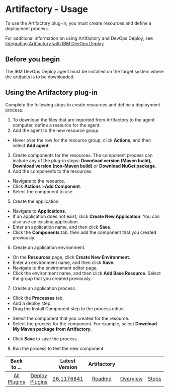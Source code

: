 
# Artifactory - Usage


To use the Artifactory plug-in, you must create resources and define a deployment process.

For additional information on using Artifactory and DevOps Deploy, see [Integrating Artifactory with IBM DevOps Deploy](https://community.ibm.com/community/user/wasdevops/blogs/laurel-dickson-bull1/2022/07/22/integrating-artifactory-with-ibm-urbancode-deploy)

## Before you begin

The IBM DevOps Deploy agent must be installed on the target system where the artifacts is to be downloaded.

## Using the Artifactory plug-in

Complete the following steps to create resources and define a deployment process.

1. To download the files that are imported from Artifactory to the agent computer, define a resource for the agent.
2. Add the agent to the new resource group.
* Hover over the row for the resource group, click **Actions**, and then select **Add agent**.
3. Create components for the resources. The component process can include any of the plug-in steps: **Download version (Maven build), Download version (non-Maven build)** or **Download NuGet package**.
4. Add the components to the resources.
* Navigate to the resource.
* Click **Actions** >**Add Component**.
* Select the component to use.
5. Create the application.
* Navigate to **Applications**.
* If an application does not exist, click **Create New Application**. You can also use an existing application.
* Enter an application name, and then click **Save**.
* Click the **Components** tab, then add the component that you created previously.
6. Create an application environment.
* On the **Resources** page, click **Create New Environment**.
* Enter an environment name, and then click **Save**.
* Navigate to the environment editor page.
* Click the environment name, and then click **Add Base Resource**. Select the group that you created previously.
7. Create an application process.
* Click the **Processes** tab.
* Add a deploy step.
* Drag the Install Component step to the process editor.
+ Select the component that you created for the resource.
+ Select the process for the component. For example, select **Download My Maven package from Artifactory**.
* Click **Save** to save the process.
8. Run the process to test the new component.

|Back to ...||Latest Version|Artifactory ||||
| :---: | :---: | :---: | :---: | :---: | :---: | :---: |
|[All Plugins](../../index.md)|[Deploy Plugins](../README.md)|[26.1176841](https://raw.githubusercontent.com/UrbanCode/IBM-UCD-PLUGINS/main/files/Artifactory/ucd-Artifactory-26.1176841.zip)|[Readme](README.md)|[Overview](overview.md)|[Steps](steps.md)|[Downloads](downloads.md)|
